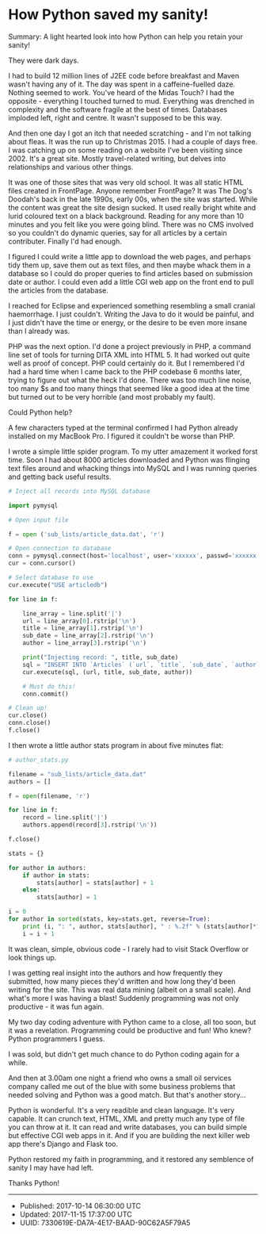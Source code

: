 # How Python saved my sanity!

Summary: A light hearted look into how Python can help you retain your
sanity!

They were dark days.

I had to build 12 million lines of J2EE code before breakfast and
Maven wasn't having any of it. The day was spent in a caffeine-fuelled
daze. Nothing seemed to work. You've heard of the Midas Touch? I had
the opposite - everything I touched turned to mud. Everything was
drenched in complexity and the software fragile at the best of
times. Databases imploded left, right and centre. It wasn't supposed
to be this way.

And then one day I got an itch that needed scratching - and I'm not
talking about fleas. It was the run up to Christmas 2015. I had a
couple of days free. I was catching up on some reading on a website
I've been visiting since 2002. It's a great site. Mostly
travel-related writing, but delves into relationships and various
other things.

It was one of those sites that was very old school. It was all static
HTML files created in FrontPage. Anyone remember FrontPage? It was The
Dog's Doodah's back in the late 1990s, early 00s, when the site was
started. While the content was great the site design sucked. It used
really bright white and lurid coloured text on a black
background. Reading for any more than 10 minutes and you felt like you
were going blind. There was no CMS involved so you couldn't do dynamic
queries, say for all articles by a certain contributer. Finally I'd
had enough.

I figured I could write a little app to download the web pages, and
perhaps tidy them up, save them out as text files, and then maybe
whack them in a database so I could do proper queries to find articles
based on submission date or author. I could even add a little CGI web
app on the front end to pull the articles from the database.

I reached for Eclipse and experienced something resembling a small
cranial haemorrhage. I just couldn't. Writing the Java to do it would
be painful, and I just didn't have the time or energy, or the desire
to be even more insane than I already was.

PHP was the next option. I'd done a project previously in PHP, a
command line set of tools for turning DITA XML into HTML 5. It had
worked out quite well as proof of concept. PHP could certainly do
it. But I remembered I'd had a hard time when I came back to the PHP
codebase 6 months later, trying to figure out what the heck I'd
done. There was too much line noise, too many $s and too many things
that seemed like a good idea at the time but turned out to be very
horrible (and most probably my fault).

Could Python help?

A few characters typed at the terminal confirmed I had Python already
installed on my MacBook Pro. I figured it couldn't be worse than PHP.

I wrote a simple little spider program. To my utter amazement it
worked forst time. Soon I had about 8000 articles downloaded and
Python was flinging text files around and whacking things into MySQL
and I was running queries and getting back useful results.

``` python
# Inject all records into MySQL database

import pymysql

# Open input file

f = open ('sub_lists/article_data.dat', 'r')

# Open connection to database
conn = pymysql.connect(host='localhost', user='xxxxxx', passwd='xxxxxx', db='articledb', charset='utf8mb4')
cur = conn.cursor()

# Select database to use
cur.execute("USE articledb")

for line in f:

    line_array = line.split('|')
    url = line_array[0].rstrip('\n')
    title = line_array[1].rstrip('\n')
    sub_date = line_array[2].rstrip('\n')
    author = line_array[3].rstrip('\n')

    print("Injecting record: ", title, sub_date)
    sql = "INSERT INTO `Articles` (`url`, `title`, `sub_date`, `author`) VALUES (%s, %s, %s, %s)"
    cur.execute(sql, (url, title, sub_date, author))

    # Must do this!
    conn.commit()

# Clean up!
cur.close()
conn.close()
f.close()
```

I then wrote a little author stats program in about five minutes flat:

``` python
# author_stats.py

filename = "sub_lists/article_data.dat"
authors = []

f = open(filename, 'r')

for line in f:
    record = line.split('|')
    authors.append(record[3].rstrip('\n'))

f.close()

stats = {}

for author in authors:
    if author in stats:
        stats[author] = stats[author] + 1
    else:
        stats[author] = 1

i = 0
for author in sorted(stats, key=stats.get, reverse=True):
    print (i, ": ", author, stats[author], " : %.2f" % (stats[author]*100/8782))
    i = i + 1
```

It was clean, simple, obvious code - I rarely had to visit Stack
Overflow or look things up.

I was getting real insight into the authors and how frequently they
submitted, how many pieces they'd written and how long they'd been
writing for the site. This was real data mining (albeit on a small
scale). And what's more I was having a blast! Suddenly programming was
not only productive - it was fun again.

My two day coding adventure with Python came to a close, all too soon,
but it was a revelation. Programming could be productive and fun! Who
knew? Python programmers I guess.

I was sold, but didn't get much chance to do Python coding again for a
while. 

And then at 3.00am one night a friend who owns a small oil services
company called me out of the blue with some business problems that
needed solving and Python was a good match. But that's another
story...

Python is wonderful. It's a very readible and clean language. It's
very capable. It can crunch text, HTML, XML and pretty much any type
of file you can throw at it. It can read and write databases, you can
build simple but effective CGI web apps in it. And if you are building
the next killer web app there's Django and Flask too.

Python restored my faith in programming, and it restored any semblence
of sanity I may have had left.

Thanks Python!

---

* Published: 2017-10-14 06:30:00 UTC
* Updated: 2017-11-15 17:37:00 UTC
* UUID: 7330619E-DA7A-4E17-BAAD-90C62A5F79A5

